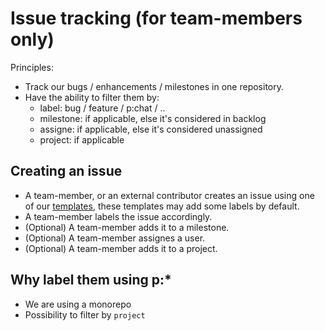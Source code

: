 # Issue tracking (for team-members only)

Principles:

- Track our bugs / enhancements / milestones in one repository.
- Have the ability to filter them by:
  - label: bug / feature / p:chat / ..
  - milestone: if applicable, else it's considered in backlog
  - assigne: if applicable, else it's considered unassigned
  - project: if applicable

## Creating an issue

- A team-member, or an external contributor creates an issue using one of our [templates](.github/ISSUE_TEMPLATE), these templates may add some labels by default.
- A team-member labels the issue accordingly.
- (Optional) A team-member adds it to a milestone.
- (Optional) A team-member assignes a user.
- (Optional) A team-member adds it to a project.

## Why label them using p:\*

- We are using a monorepo
- Possibility to filter by `project`
